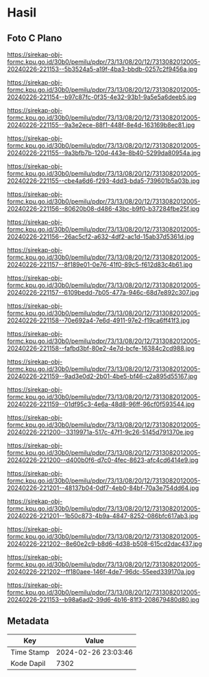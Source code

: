 # Hasil

## Foto C Plano

https://sirekap-obj-formc.kpu.go.id/30b0/pemilu/pdpr/73/13/08/20/12/7313082012005-20240226-221153--5b3524a5-a19f-4ba3-bbdb-0257c2f9456a.jpg

https://sirekap-obj-formc.kpu.go.id/30b0/pemilu/pdpr/73/13/08/20/12/7313082012005-20240226-221154--b97c87fc-0f35-4e32-93b1-9a5e5a6deeb5.jpg

https://sirekap-obj-formc.kpu.go.id/30b0/pemilu/pdpr/73/13/08/20/12/7313082012005-20240226-221155--9a3e2ece-88f1-448f-8e4d-163169b8ec81.jpg

https://sirekap-obj-formc.kpu.go.id/30b0/pemilu/pdpr/73/13/08/20/12/7313082012005-20240226-221155--9a3bfb7b-120d-443e-8b40-5299da80954a.jpg

https://sirekap-obj-formc.kpu.go.id/30b0/pemilu/pdpr/73/13/08/20/12/7313082012005-20240226-221155--cbe4a6d6-f293-4dd3-bda5-739601b5a03b.jpg

https://sirekap-obj-formc.kpu.go.id/30b0/pemilu/pdpr/73/13/08/20/12/7313082012005-20240226-221156--80620b08-d486-43bc-b9f0-b37284fbe25f.jpg

https://sirekap-obj-formc.kpu.go.id/30b0/pemilu/pdpr/73/13/08/20/12/7313082012005-20240226-221156--26ac5cf2-a632-4df2-ac1d-15ab37d5361d.jpg

https://sirekap-obj-formc.kpu.go.id/30b0/pemilu/pdpr/73/13/08/20/12/7313082012005-20240226-221157--8f189e01-0e76-41f0-89c5-f612d83c4b61.jpg

https://sirekap-obj-formc.kpu.go.id/30b0/pemilu/pdpr/73/13/08/20/12/7313082012005-20240226-221157--6109bedd-7b05-477a-946c-68d7e892c307.jpg

https://sirekap-obj-formc.kpu.go.id/30b0/pemilu/pdpr/73/13/08/20/12/7313082012005-20240226-221158--70e692a4-7e6d-4911-97e2-f19ca6ff41f3.jpg

https://sirekap-obj-formc.kpu.go.id/30b0/pemilu/pdpr/73/13/08/20/12/7313082012005-20240226-221158--fafbd3bf-80e2-4e7d-bcfe-16384c2cd988.jpg

https://sirekap-obj-formc.kpu.go.id/30b0/pemilu/pdpr/73/13/08/20/12/7313082012005-20240226-221159--9ad3e0d2-2b01-4be5-bf46-c2a895d55167.jpg

https://sirekap-obj-formc.kpu.go.id/30b0/pemilu/pdpr/73/13/08/20/12/7313082012005-20240226-221159--01df95c3-4e6a-48d8-96ff-96cf0f593544.jpg

https://sirekap-obj-formc.kpu.go.id/30b0/pemilu/pdpr/73/13/08/20/12/7313082012005-20240226-221200--3319971a-517c-47f1-9c26-5145d791370e.jpg

https://sirekap-obj-formc.kpu.go.id/30b0/pemilu/pdpr/73/13/08/20/12/7313082012005-20240226-221200--d400b0f6-d7c0-4fec-8623-afc4cd6414e9.jpg

https://sirekap-obj-formc.kpu.go.id/30b0/pemilu/pdpr/73/13/08/20/12/7313082012005-20240226-221201--48137b04-0df7-4eb0-84bf-70a3e754dd64.jpg

https://sirekap-obj-formc.kpu.go.id/30b0/pemilu/pdpr/73/13/08/20/12/7313082012005-20240226-221201--1b50c873-4b9a-4847-8252-086bfc617ab3.jpg

https://sirekap-obj-formc.kpu.go.id/30b0/pemilu/pdpr/73/13/08/20/12/7313082012005-20240226-221202--8e60e2c9-b8d6-4d38-b508-615cd2dac437.jpg

https://sirekap-obj-formc.kpu.go.id/30b0/pemilu/pdpr/73/13/08/20/12/7313082012005-20240226-221202--ff180aee-146f-4de7-96dc-55eed339170a.jpg

https://sirekap-obj-formc.kpu.go.id/30b0/pemilu/pdpr/73/13/08/20/12/7313082012005-20240226-221153--b98a6ad2-39d6-4b16-81f3-208679480d80.jpg


## Metadata

| Key        | Value               |
| ---------- | ------------------- |
| Time Stamp | 2024-02-26 23:03:46 |
| Kode Dapil | 7302                |



